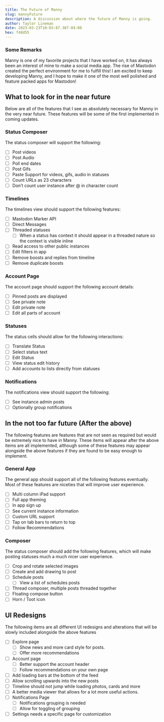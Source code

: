 ```yaml
---
title: The Future of Manny
slug: mannyFuture
description: A discussion about where the future of Manny is going.
author: Taylor Lineman
date: 2023-03-23T10:03:87.387-04:00
hex: f48d55
---
```

### Some Remarks
Manny is one of my favorite projects that I have worked on, it has always been an interest of mine to make a social media app. The rise of Mastodon created the perfect environment for me to fulfill this! I am excited to keep developing Manny, and I hope to make it one of the most well polished and feature packed apps for Mastodon!

## What to look for in the near future
Below are all of the features that I see as absolutely necessary for Manny in the very near future. These features will be some of the first implemented in coming updates.

### Status Composer
The status composer will support the following:
- [ ] Post videos
- [ ] Post Audio
- [ ] Poll end dates
- [ ] Post Gifs
- [ ] Paste Support for videos, gifs, audio in statuses
- [ ] Count URLs as 23 characters
- [ ] Don’t count user instance after @ in character count

### Timelines
The timelines view should support the following features:
- [ ] Mastodon Marker API
- [ ] Direct Messages
- [ ] Threaded statuses
	- [ ] When a status has context it should appear in a threaded nature so the context is visible inline
- [ ] Read access to other public instances
- [ ] Edit filters in app
- [ ] Remove boosts and replies from timeline
- [ ] Remove duplicate boosts

### Account Page
The account page should support the following account details:
- [ ] Pinned posts are displayed
- [ ] See private note
- [ ] Edit private note
- [ ] Edit all parts of account

### Statuses
The status cells should allow for the following interactions:
- [ ] Translate Status
- [ ] Select status text
- [ ] Edit Status
- [ ] View status edit history
- [ ] Add accounts to lists directly from statuses

### Notifications
The notifications view should support the following:
- [ ] See instance admin posts
- [ ] Optionally group notifications

## In the not too far future (After the above)
The following features are features that are not seen as required but would be extremely nice to have in Manny. These items will appear after the above items are all implemented, although some of these features may appear alongside the above features if they are found to be easy enough to implement.

### General App
The general app should support all of the following features eventually. Most of these features are niceties that will improve user experience.
- [ ] Multi column iPad support
- [ ] Full app theming
- [ ] In app sign up
- [ ] See current instance information
- [ ] Custom URL support 
- [ ] Tap on tab bars to return to top 
- [ ] Follow Recommendations

### Composer
The status composer should add the following features, which will make posting statuses much a much nicer user experience.
- [ ] Crop and rotate selected images
- [ ] Create and add drawing to post
- [ ] Schedule posts
	- [ ] View a list of schedules posts
- [ ] Thread composer, multiple posts threaded together
- [ ] Floating compose button
- [ ] Horn / Toot icon

## UI Redesigns
The following items are all different UI redesigns and alterations that will be slowly included alongside the above features
- [ ] Explore page
	- [ ] Show news and more card style for posts.
	- [ ] Offer more recommendations
- [ ] Account page
	- [ ] Better support the account header
	- [ ] Follow recommendations on your own page
- [ ] Add loading bars at the bottom of the feed
- [ ] Allow scrolling upwards into the new posts
- [ ] Timeline should not jump while loading photos, cards and more
- [ ]  A better media viewer that allows for a lot more useful actions.
- [ ] Notifications Page
	- [ ] Notifications grouping is needed
	- [ ] Allow for toggling of grouping
- [ ] Settings needs a specific page for customization
